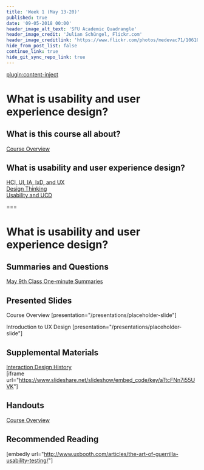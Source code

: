 ```yaml
---
title: 'Week 1 (May 13-20)'
published: true
date: '09-05-2018 00:00'
header_image_alt_text: 'SFU Academic Quadrangle'
header_image_credit: 'Julian Schüngel, Flickr.com'
header_image_creditlink: 'https://www.flickr.com/photos/medevac71/10610701655/'
hide_from_post_list: false
continue_link: true
hide_git_sync_repo_link: true
---
```


[plugin:content-inject](../edci335/home/_important-reminders)

# What is usability and user experience design?

## What is this course all about?

[Course Overview](../../presentations/placeholder-slide?target=_blank)

## What is usability and user experience design?

[HCI, UI, IA, IxD, and UX](../../presentations/placeholder-slide?target=_blank#/placeholder-slide-4)<br>
[Design Thinking](../../presentations/placeholder-slide?target=_blank#/placeholder-slide-5?target=_blank)<br>
[Usability and UCD](../../presentations/placeholder-slide?target=_blank#/placeholder-slide-6?target=_blank)

===

# **What is usability and user experience design?**

## Summaries and Questions

[May 9th Class One-minute Summaries](https://sso.canvaslms.com/courses/1413912/assignments/9519517)

## Presented Slides

Course Overview [presentation="/presentations/placeholder-slide"]

Introduction to UX Design [presentation="/presentations/placeholder-slide"]

## Supplemental Materials

[Interaction Design History](http://www.slideshare.net/mrettig/interaction-design-history)<br>
[iframe url="<https://www.slideshare.net/slideshow/embed_code/key/aTtcFNn7i55UVK>"]

## Handouts

[Course Overview](https://sso.canvaslms.com/courses/1413912/files/folder/Handouts/Course%20Overview)

## Recommended Reading

[embedly url="<http://www.uxbooth.com/articles/the-art-of-guerrilla-usability-testing/>"]

